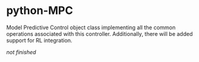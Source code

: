 # python-MPC
Model Predictive Control object class implementing all the common operations associated with this controller. Additionally, there will be added support for RL integration.

*not finished*

